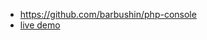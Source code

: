 - https://github.com/barbushin/php-console
- [live demo](http://php-console.com/instance/examples/)
